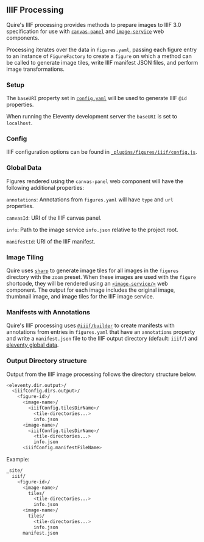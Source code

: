 ## IIIF Processing

Quire's IIIF processing provides methods to prepare images to IIIF 3.0 specification for use with [`canvas-panel`](https://iiif-canvas-panel.netlify.app/docs/components/cp) and [`image-service`](https://iiif-canvas-panel.netlify.app/docs/components/single-image-service) web components.

Processing iterates over the data in `figures.yaml`, passing each figure entry to an instance of `FigureFactory` to create a `figure` on which a method can be called to generate image tiles, write IIIF manifest JSON files, and perform image transformations.

### Setup

The `baseURI` property set in [`config.yaml`](/content/_data/config.yaml) will be used to generate IIIF `@id` properties.

When running the Eleventy development server the `baseURI` is set to `localhost`.

### Config

IIIF configuration options can be found in [`_plugins/figures/iiif/config.js`](iiif/config.js).

### Global Data

Figures rendered using the `canvas-panel` web component will have the following additional properties:
  
`annotations`: Annotations from `figures.yaml` will have `type` and `url` properties.

`canvasId`: URI of the IIIF canvas panel.

`info`: Path to the image service `info.json` relative to the project root.
  
`manifestId`: URI of the IIIF manifest.

### Image Tiling

Quire uses [`sharp`](https://sharp.pixelplumbing.com/api-output#tile) to generate image tiles for all images in the `figures` directory with the `zoom` preset. When these images are used with the `figure` shortcode, they will be rendered using an [`<image-service/>`](https://iiif-canvas-panel.netlify.app/docs/components/single-image-service) web component. The output for each image includes the original image, thumbnail image, and image tiles for the IIIF image service.

### Manifests with Annotations

Quire's IIIF processing uses [`@iiif/builder`](https://github.com/IIIF-Commons/iiif-builder) to create manifests with annotations from entries in `figures.yaml` that have an `annotations` property and write a `manifest.json` file to the IIIF output directory (default: `iiif/`) and [eleventy global data](https://www.11ty.dev/docs/data-global-custom/#global-data-from-the-configuration-api).

### Output Directory structure

Output from the IIIF image processing follows the directory structure below.

```sh
<eleventy.dir.output>/
  <iiifConfig.dirs.output>/
    <figure-id>/
      <image-name>/
        <iiifConfig.tilesDirName>/
          <tile-directories...>
          info.json
      <image-name>/
        <iiifConfig.tilesDirName>/
          <tile-directories...>
          info.json
      <iiifConfig.manifestFileName>
```

Example:

```sh
_site/
  iiif/
    <figure-id>/
      <image-name>/
        tiles/
          <tile-directories...>
          info.json
      <image-name>/
        tiles/
          <tile-directories...>
          info.json
      manifest.json
```

